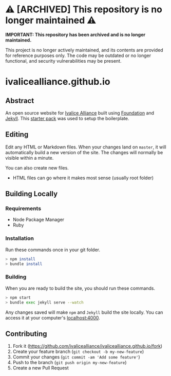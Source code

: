 # ⚠️ [ARCHIVED] This repository is no longer maintained ⚠️

**IMPORTANT: This repository has been archived and is no longer maintained.**

This project is no longer actively maintained, and its contents are provided for reference purposes only. The code may be outdated or no longer functional, and security vulnerabilities may be present.

# ivalicealliance.github.io

## Abstract
An open source website for [Ivalice Alliance](https://www.ivalicealliance.net) built using [Foundation](https://foundation.zurb.com/) and [Jekyll](https://jekyllrb.com/). This [starter pack](https://github.com/daigofuji/jekyll-foundation-6-starter) was used to setup the boilerplate.

## Editing
Edit any HTML or Markdown files. When your changes land on `master`, it will automatically build a new version of the site. The changes will normally be visible within a minute. 

You can also create new files.
- HTML files can go where it makes most sense (usually root folder)

## Building Locally
### Requirements
- Node Package Manager
- Ruby

### Installation
Run these commands once in your git folder.

```bash
> npm install
> bundle install
```

### Building
When you are ready to build the site, you should run these commands. 

```bash
> npm start
> bundle exec jekyll serve --watch
```

Any changes saved will make `npm` and `Jekyll` build the site locally. You can access it at your computer's [localhost:4000](http://localhost:4000).

## Contributing
1. Fork it (https://github.com/ivalicealliance/ivalicealliance.github.io/fork)
2. Create your feature branch (`git checkout -b my-new-feature`)
3. Commit your changes (`git commit -am 'Add some feature'`)
4. Push to the branch (`git push origin my-new-feature`)
5. Create a new Pull Request
